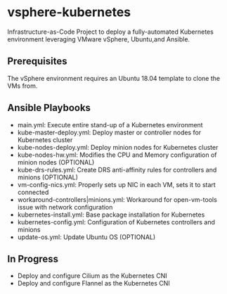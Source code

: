 # vsphere-kubernetes
Infrastructure-as-Code Project to deploy a fully-automated Kubernetes environment leveraging VMware vSphere, Ubuntu,and Ansible.

## Prerequisites
The vSphere environment requires an Ubuntu 18.04 template to clone the VMs from.

## Ansible Playbooks
- main.yml: Execute entire stand-up of a Kubernetes environment
- kube-master-deploy.yml: Deploy master or controller nodes for Kubernetes cluster
- kube-nodes-deploy.yml: Deploy minion nodes for Kubernetes cluster
- kube-nodes-hw.yml: Modifies the CPU and Memory configuration of minion nodes (OPTIONAL)
- kube-drs-rules.yml: Create DRS anti-affinity rules for controllers and minions (OPTIONAL)
- vm-config-nics.yml: Properly sets up NIC in each VM, sets it to start connected
- workaround-controllers|minions.yml: Workaround for open-vm-tools issue with network configuration
- kubernetes-install.yml: Base package installation for Kubernetes
- kubernetes-config.yml: Configuration of Kubernetes controllers and minions
- update-os.yml: Update Ubuntu OS (OPTIONAL)

## In Progress
- Deploy and configure Cilium as the Kubernetes CNI
- Deploy and configure Flannel as the Kubernetes CNI
